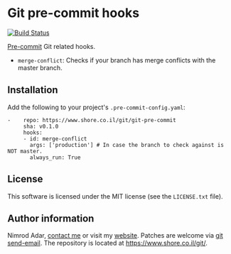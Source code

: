 # Git pre-commit hooks

[![Build
Status](https://travis-ci.org/adarnimrod/git-pre-commit.svg?branch=master)](https://travis-ci.org/adarnimrod/git-pre-commit)

[Pre-commit](http://pre-commit.com/) Git related hooks.

- `merge-conflict`: Checks if your branch has merge conflicts with the master
  branch.

## Installation

Add the following to your project's `.pre-commit-config.yaml`:

    -    repo: https://www.shore.co.il/git/git-pre-commit
         sha: v0.1.0
         hooks:
         - id: merge-conflict
           args: ['production'] # In case the branch to check against is NOT master.
           always_run: True

## License

This software is licensed under the MIT license (see the `LICENSE.txt` file).

## Author information

Nimrod Adar, [contact me](mailto:nimrod@shore.co.il) or visit my
[website](https://www.shore.co.il/). Patches are welcome via [git
send-email](http://git-scm.com/book/en/v2/Git-Commands-Email). The repository is
located at <https://www.shore.co.il/git/>.
